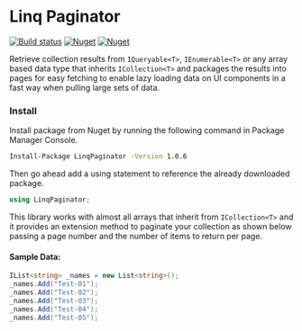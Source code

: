 # Linq Paginator

[![Build status](https://ci.appveyor.com/api/projects/status/fi3hf87pwmtdmsor?svg=true)](https://ci.appveyor.com/project/tmacharia/linq-paginator)
[![Nuget](https://img.shields.io/nuget/v/LinqPaginator.svg?style=popout)](https://www.nuget.org/packages/LinqPaginator/)
[![Nuget](https://img.shields.io/nuget/dt/LinqPaginator.svg)](https://www.nuget.org/packages/LinqPaginator/)


Retrieve collection results from `IQueryable<T>`, `IEnumerable<T>` or any array based data type that inherits `ICollection<T>` and packages the results into pages for easy fetching to enable lazy loading data on UI components in a fast way when pulling large sets of data.

### Install

Install package from Nuget by running the following command in Package Manager Console.

```bash
Install-Package LinqPaginator -Version 1.0.6
```

Then go ahead add a using statement to reference the already downloaded package.

```c#
using LinqPaginator;
```

This library works with almost all arrays that inherit from `ICollection<T>` and it provides an extension method to paginate your collection as shown below passing a page number and the number of items to return per page.

#### Sample Data:

```c#
IList<string> _names = new List<string>();
_names.Add("Test-01");
_names.Add("Test-02");
_names.Add("Test-03");
_names.Add("Test-04");
_names.Add("Test-05");
```
